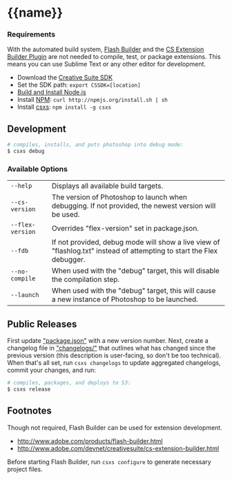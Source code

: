 # {{name}}

### Requirements

With the automated build system, [Flash Builder](http://www.adobe.com/products/flash-builder.html)
and the [CS Extension Builder Plugin](http://www.adobe.com/devnet/creativesuite/cs-extension-builder.html) are not
needed to compile, test, or package extensions. This means you can use Sublime Text or any other editor
for development.

  * Download the [Creative Suite SDK](http://www.adobe.com/devnet/creativesuite.html)
  * Set the SDK path: `export CSSDK=[location]`
  * [Build and Install Node.js](https://github.com/joyent/node/wiki/Installation)
  * Install [NPM](http://npmjs.org/): `curl http://npmjs.org/install.sh | sh`
  * Install [csxs](https://github.com/creativemarket/csxs): `npm install -g csxs`

## Development

```sh
# compiles, installs, and puts photoshop into debug mode:
$ csxs debug
```

### Available Options

<table width="100%">
	<tr>
		<td><code>--help</code></td>
		<td>Displays all available build targets.</td>
	</tr>
	<tr>
		<td><code>--cs-version</code></td>
		<td>The version of Photoshop to launch when debugging. If not provided, the newest version will be used.</td>
	</tr>
	<tr>
		<td><code>--flex-version</code></td>
		<td>Overrides "flex-version" set in package.json.</td>
	</tr>
	<tr>
		<td><code>--fdb</code></td>
		<td>If not provided, debug mode will show a live view of "flashlog.txt" instead of attempting to start the Flex debugger.</td>
	</tr>
	<tr>
		<td><code>--no-compile</code></td>
		<td>When used with the "debug" target, this will disable the compilation step.</td>
	</tr>
	<tr>
		<td><code>--launch</code></td>
		<td>When used with the "debug" target, this will cause a new instance of Photoshop to be launched.</td>
	</tr>
</table>

## Public Releases

First update ["package.json"](package.json) with a new version number.
Next, create a changelog file in ["changelogs/"](changelogs/) that outlines
what has changed since the previous version (this description is user-facing,
so don't be too technical). When that's all set, run `csxs changelogs` to update
aggregated changelogs, commit your changes, and run:

```sh
# compiles, packages, and deploys to S3:
$ csxs release
```

## Footnotes

Though not required, Flash Builder can be used for extension development.

  * http://www.adobe.com/products/flash-builder.html
  * http://www.adobe.com/devnet/creativesuite/cs-extension-builder.html

Before starting Flash Builder, run `csxs configure` to generate necessary project files.